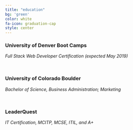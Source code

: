 ```yaml
---
title: "education"
bg: 'green'
color: white
fa-icon: graduation-cap
style: center
---
```


### University of Denver Boot Camps

*Full Stack Web Developer Certification (expected May 2019)*

<br>

### University of Colorado Boulder

*Bachelor of Science, Business Administration; Marketing*

<br>

### LeaderQuest

*IT Certification, MCITP, MCSE, ITIL, and A+*

<!--
{% assign graduations = site.data.graduations %}

{% for graduation in graduations %}
<div class="row">
  <div class="half column title">

    <h2>
      {{ graduation.title }}
    </h2>
      {{ graduation.date }}
       {% if graduation.concluded %}
        -  {{ graduation.concluded }}
      {% endif %}    

      {% if graduation.lock %}
      <span class="lock" title="locked">-  {{ graduation.lock }}</span>
        
      {% endif %}    

  </div>

  <div class="half column desc">
    <h4>{{ graduation.institution }}</h4>

    {% if graduation.description %}
      {{ graduation.description | markdownify }}
    {% endif %}    
  </div>

</div>
{% endfor %}
-->
